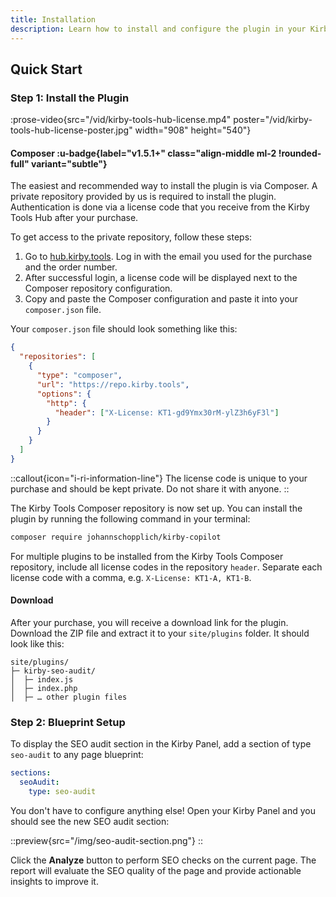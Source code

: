 ```yaml
---
title: Installation
description: Learn how to install and configure the plugin in your Kirby project.
---
```


## Quick Start

### Step 1: Install the Plugin

:prose-video{src="/vid/kirby-tools-hub-license.mp4" poster="/vid/kirby-tools-hub-license-poster.jpg" width="908" height="540"}

#### Composer :u-badge{label="v1.5.1+" class="align-middle ml-2 !rounded-full" variant="subtle"}

The easiest and recommended way to install the plugin is via Composer. A private repository provided by us is required to install the plugin. Authentication is done via a license code that you receive from the Kirby Tools Hub after your purchase.

To get access to the private repository, follow these steps:

1. Go to [hub.kirby.tools](https://hub.kirby.tools). Log in with the email you used for the purchase and the order number.
2. After successful login, a license code will be displayed next to the Composer repository configuration.
3. Copy and paste the Composer configuration and paste it into your `composer.json` file.

Your `composer.json` file should look something like this:

```json [composer.json]
{
  "repositories": [
    {
      "type": "composer",
      "url": "https://repo.kirby.tools",
      "options": {
        "http": {
          "header": ["X-License: KT1-gd9Ymx30rM-ylZ3h6yF3l"]
        }
      }
    }
  ]
}
```

::callout{icon="i-ri-information-line"}
The license code is unique to your purchase and should be kept private. Do not share it with anyone.
::

The Kirby Tools Composer repository is now set up. You can install the plugin by running the following command in your terminal:

```bash
composer require johannschopplich/kirby-copilot
```

For multiple plugins to be installed from the Kirby Tools Composer repository, include all license codes in the repository `header`. Separate each license code with a comma, e.g. `X-License: KT1-A, KT1-B`.

#### Download

After your purchase, you will receive a download link for the plugin. Download the ZIP file and extract it to your `site/plugins` folder. It should look like this:

```
site/plugins/
├─ kirby-seo-audit/
│  ├─ index.js
│  ├─ index.php
│  ├─ … other plugin files
```

### Step 2: Blueprint Setup

To display the SEO audit section in the Kirby Panel, add a section of type `seo-audit` to any page blueprint:

```yaml [pages/default.yml]
sections:
  seoAudit:
    type: seo-audit
```

You don't have to configure anything else! Open your Kirby Panel and you should see the new SEO audit section:

::preview{src="/img/seo-audit-section.png"}
::

Click the **Analyze** button to perform SEO checks on the current page. The report will evaluate the SEO quality of the page and provide actionable insights to improve it.
